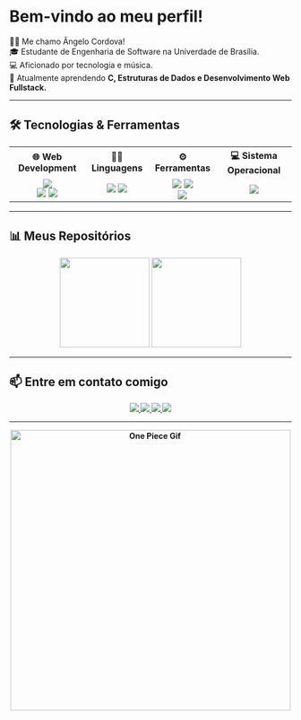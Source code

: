 <!-- Banner ou frase de boas-vindas -->
# Bem-vindo ao meu perfil!
<p>
🙋‍♂️ Me chamo Ângelo Cordova!<br>
🎓 Estudante de Engenharia de Software na Univerdade de Brasília.<br>
💻 Aficionado por tecnologia e música.<br>
🚀 Atualmente aprendendo <b>C, Estruturas de Dados e Desenvolvimento Web Fullstack<b>.<br>
</p>

---

## 🛠️ Tecnologias & Ferramentas

<table align="center">
  <tr>
    <th>🌐 Web Development</th>
    <th>👨‍💻 Linguagens</th>
    <th>⚙️ Ferramentas</th>
    <th>💻 Sistema Operacional</th>
  </tr>
  <tr>
    <td align="center">
      <img src="https://img.shields.io/badge/-HTML5-E34F26?style=for-the-badge&logo=html5&logoColor=white"/><br>
      <img src="https://img.shields.io/badge/-CSS3-1572B6?style=for-the-badge&logo=css3&logoColor=white"/>
      <img src="https://img.shields.io/badge/-JavaScript-F7DF1E?style=for-the-badge&logo=javascript&logoColor=black"/>
    </td>
    <td align="center">
      <img src="https://img.shields.io/badge/-Python-3776AB?style=for-the-badge&logo=python&logoColor=white"/>
      <img src="https://img.shields.io/badge/-C-00599C?style=for-the-badge&logo=c&logoColor=white"/>
    </td>
    <td align="center">
      <img src="https://img.shields.io/badge/-GitHub-181717?style=for-the-badge&logo=github&logoColor=white"/>
      <img src="https://img.shields.io/badge/-Git-F05032?style=for-the-badge&logo=git&logoColor=white"/><br>
      <img src="https://img.shields.io/badge/-VS%20Code-007ACC?style=for-the-badge&logo=visual-studio-code&logoColor=white"/>
    </td>
    <td align="center">
      <img src="https://img.shields.io/badge/-Windows-0078D6?style=for-the-badge&logo=windows&logoColor=white"/>
    </td>
  </tr>
</table>

---

## 📊 Meus Repositórios

<p align="center">
  <img height="160em" src="https://github-readme-stats.vercel.app/api?username=angeloldev&show_icons=true&theme=radical"/>
  <img height="160em" src="https://github-readme-stats.vercel.app/api/top-langs/?username=angeloldev&layout=compact&theme=radical"/>
</p>

---

## 📫 Entre em contato comigo

<p align="center">
  <a href="https://www.linkedin.com/in/angelocordova/" target="_blank">
    <img src="https://img.shields.io/badge/-LinkedIn-0077B5?style=for-the-badge&logo=linkedin&logoColor=white"/>
  </a>
  <a href="mailto:angelocordova.dev@gmail.com" target="_blank">
    <img src="https://img.shields.io/badge/-Gmail-D14836?style=for-the-badge&logo=gmail&logoColor=white"/>
  </a>
  <a href="https://www.instagram.com/angelocordova_/" target="_blank">
    <img src="https://img.shields.io/badge/-Instagram-E4405F?style=for-the-badge&logo=instagram&logoColor=white"/>
  </a>
  <a href="https://github.com/angeloldev" target="_blank">
    <img src="https://img.shields.io/badge/-GitHub-181717?style=for-the-badge&logo=github&logoColor=white"/>
  </a>
</p>

---

<p align="center">
  <img src="https://static.wikia.nocookie.net/liga-da-zueira-oficial/images/d/da/One-piece-fenix.gif/revision/latest?cb=20220514184839&path-prefix=pt-br" alt="One Piece Gif" width="500"/>
</p>